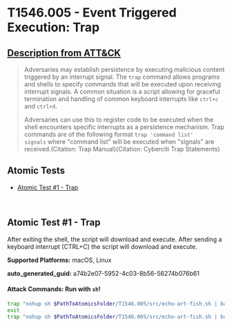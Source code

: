 # T1546.005 - Event Triggered Execution: Trap
## [Description from ATT&CK](https://attack.mitre.org/techniques/T1546/005)
<blockquote>Adversaries may establish persistence by executing malicious content triggered by an interrupt signal. The <code>trap</code> command allows programs and shells to specify commands that will be executed upon receiving interrupt signals. A common situation is a script allowing for graceful termination and handling of common keyboard interrupts like <code>ctrl+c</code> and <code>ctrl+d</code>.

Adversaries can use this to register code to be executed when the shell encounters specific interrupts as a persistence mechanism. Trap commands are of the following format <code>trap 'command list' signals</code> where "command list" will be executed when "signals" are received.(Citation: Trap Manual)(Citation: Cyberciti Trap Statements)</blockquote>

## Atomic Tests

- [Atomic Test #1 - Trap](#atomic-test-1---trap)


<br/>

## Atomic Test #1 - Trap
After exiting the shell, the script will download and execute.
After sending a keyboard interrupt (CTRL+C) the script will download and execute.

**Supported Platforms:** macOS, Linux


**auto_generated_guid:** a74b2e07-5952-4c03-8b56-56274b076b61






#### Attack Commands: Run with `sh`! 


```sh
trap "nohup sh $PathToAtomicsFolder/T1546.005/src/echo-art-fish.sh | bash" EXIT
exit
trap "nohup sh $PathToAtomicsFolder/T1546.005/src/echo-art-fish.sh | bash" SIGINt
```






<br/>
